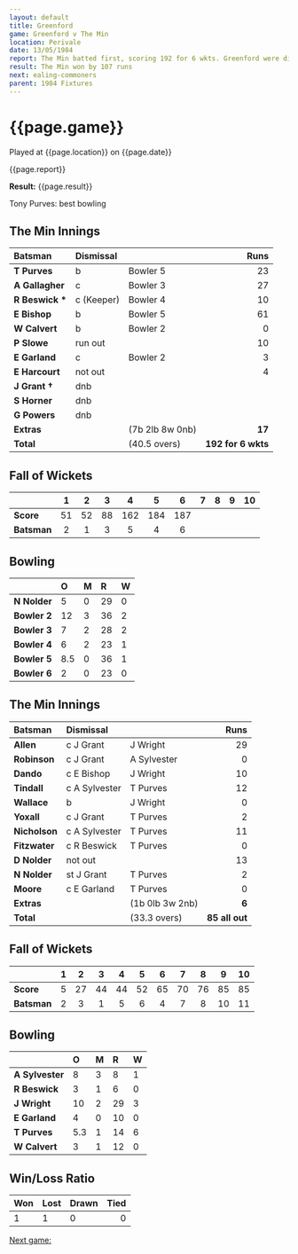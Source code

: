 ```yaml
---
layout: default
title: Greenford
game: Greenford v The Min
location: Perivale
date: 13/05/1984
report: The Min batted first, scoring 192 for 6 wkts. Greenford were dismissed for 85.
result: The Min won by 107 runs
next: ealing-commoners
parent: 1984 Fixtures
---
```


# {{page.game}}

Played at {{page.location}} on {{page.date}}

{{page.report}}

**Result:** {{page.result}}

Tony Purves: best bowling

## The Min Innings

| Batsman | Dismissal |  | Runs |
|:---|:---|---|---:|
| **T Purves** | b | Bowler 5 | 23 | 
| **A Gallagher** | c | Bowler 3 | 27 | 
| **R Beswick &#42;** | c (Keeper) | Bowler 4 | 10 | 
| **E Bishop** | b | Bowler 5 | 61 | 
| **W Calvert** | b | Bowler 2 | 0 | 
| **P Slowe** | run out | | 10 | 
| **E Garland** | c | Bowler 2 | 3 | 
| **E Harcourt** | not out |  | 4 | 
| **J Grant &#8224;** | dnb | | | 
| **S Horner** | dnb |  | | 
| **G Powers** | dnb | |  | 
| **Extras** | | (7b 2lb 8w 0nb) | **17** | 
| **Total** | | (40.5 overs) | ****192 for 6 wkts**** | 

## Fall of Wickets

| | 1 | 2 | 3 | 4 | 5 | 6 | 7 | 8 | 9 | 10 |
|---|:---:|:---:|:---:|:---:|:---:|:---:|:---:|:---:|:---:|:---:|
| **Score** | 51 | 52 | 88 | 162 | 184 | 187 | | | | | 
| **Batsman** | 2 | 1 | 3 | 5 | 4 | 6 | | | | | 


## Bowling

| | O | M | R | W |
|---|:---|:---|:---|:---|
| **N Nolder** | 5 | 0 | 29 | 0 | 
| **Bowler 2** | 12 | 3 | 36 | 2 | 
| **Bowler 3** | 7 | 2 | 28 | 2 | 
| **Bowler 4** | 6 | 2 | 23 | 1 | 
| **Bowler 5** | 8.5 | 0 | 36 | 1 | 
| **Bowler 6** | 2 | 0 | 23 | 0 | 

## The Min Innings

| Batsman | Dismissal |  | Runs |
|:---|:---|---|---:|
| **Allen** | c J Grant | J Wright | 29 | 
| **Robinson** | c J Grant | A Sylvester | 0 | 
| **Dando** | c E Bishop | J Wright | 10 | 
| **Tindall** | c A Sylvester | T Purves | 12 | 
| **Wallace** | b | J Wright | 0 | 
| **Yoxall** | c J Grant | T Purves | 2 | 
| **Nicholson** | c A Sylvester | T Purves | 11 | 
| **Fitzwater** | c R Beswick | T Purves | 0 | 
| **D Nolder** | not out | | 13 | 
| **N Nolder** | st J Grant | T Purves | 2 | 
| **Moore** | c E Garland | T Purves | 0 | 
| **Extras** | | (1b 0lb 3w 2nb) | **6** | 
| **Total** | | (33.3 overs) | ****85 all out**** | 

## Fall of Wickets

| | 1 | 2 | 3 | 4 | 5 | 6 | 7 | 8 | 9 | 10 |
|---|:---:|:---:|:---:|:---:|:---:|:---:|:---:|:---:|:---:|:---:|
| **Score** | 5 | 27 | 44 | 44 | 52 | 65 | 70 | 76 | 85 | 85 | 
| **Batsman** | 2 | 3 | 1 | 5 | 6 | 4 | 7 | 8 | 10 | 11 | 


## Bowling

| | O | M | R | W |
|---|:---|:---|:---|:---|
| **A Sylvester** | 8 | 3 | 8 | 1 | 
| **R Beswick** | 3 | 1 | 6 | 0 | 
| **J Wright** | 10 | 2 | 29 | 3 | 
| **E Garland** | 4 | 0 | 10 | 0 | 
| **T Purves** | 5.3 | 1 | 14 | 6 | 
| **W Calvert** | 3 | 1 | 12 | 0 | 

## Win/Loss Ratio

| Won | Lost | Drawn | Tied |
|:---|:---|:---|---:|
| 1 | 1 | 0 | 0 |

[Next game:]({{page.next}})
